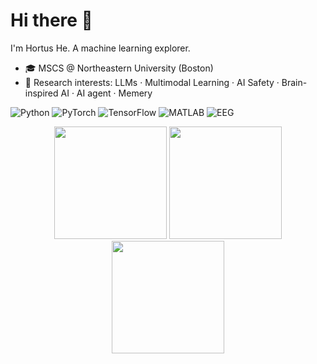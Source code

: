 

<!--
**hortus-neu/hortus-neu** is a ✨ _special_ ✨ repository because its `README.md` (this file) appears on your GitHub profile.

Here are some ideas to get you started:

- 🔭 I’m currently working on ...
- 🌱 I’m currently learning ...
- 👯 I’m looking to collaborate on ...
- 🤔 I’m looking for help with ...
- 💬 Ask me about ...
- 📫 How to reach me: ...
- 😄 Pronouns: ...
- ⚡ Fun fact: ...
-->
# Hi there 👋 
I'm Hortus He. A machine learning explorer. 
- 🎓 MSCS @ Northeastern University (Boston)  
- 🔬 Research interests: LLMs · Multimodal Learning · AI Safety · Brain-inspired AI · AI agent · Memery

![Python](https://img.shields.io/badge/Python-3776AB?style=flat&logo=python&logoColor=white)
![PyTorch](https://img.shields.io/badge/PyTorch-EE4C2C?style=flat&logo=pytorch&logoColor=white)
![TensorFlow](https://img.shields.io/badge/TensorFlow-FF6F00?style=flat&logo=tensorflow&logoColor=white)
![MATLAB](https://img.shields.io/badge/MATLAB-0076A8?style=flat&logo=mathworks&logoColor=white)
![EEG](https://img.shields.io/badge/EEG-SignalProcessing-blue?style=flat)




<div align="center">

  <img src="https://streak-stats.demolab.com?user=hortus-neu&theme=dracula&hide_border=true&mode=weekly" height="180em" />
  <img src="https://github-readme-stats-omega-one-40.vercel.app/api?username=hortus-neu&show_icons=true&count_private=true&include_all_commits=true&rank_icon=percentile&theme=dracula&cache_seconds=86400" height="180em" />
  <img src="https://github-readme-stats-omega-one-40.vercel.app/api/top-langs/?username=hortus-neu&layout=compact&hide=Jupyter%20Notebook,Matlab&theme=dracula&cache_seconds=86400" height="180em" />

</div>


